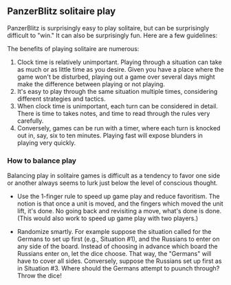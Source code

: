 ## PanzerBlitz solitaire play

PanzerBlitz is surprisingly easy to play solitaire, but can be surprisingly difficult
to "win." It can also be surprisingly fun. Here are a few guidelines:


The benefits of playing solitaire are numerous:

1. Clock time is relatively unimportant. Playing through a situation can
   take as much or as little time as you desire. Given you have a place
   where the game won't be disturbed, playing out a game over several
   days might make the difference between playing or not playing.
2. It's easy to play through the same situation multiple times,
   considering different strategies and tactics.
3. When clock time is unimportant, each turn can be considered in
   detail. There is time to takes notes, and time to read through the
   rules very carefully.
4. Conversely, games can be run with a timer, where each turn is knocked
   out in, say, six to ten minutes. Playing fast will expose blunders in
   playing very quickly.

### How to balance play

Balancing play in solitaire games is difficult as a tendency to favor
one side or another always seems to lurk just below the level of
conscious thought.

* Use the 1-finger rule to speed up game play and reduce favoritism.
  The notion is that once a unit is moved, and the fingers which moved
  the unit lift, it's done. No going back and revisiting a move, what's
  done is done. (This would also work to speed up game play with two
  players.)

* Randomize smartly. For example suppose the situation called for the Germans
  to set up first (e.g., Situation #1), and the Russians to enter on any side of
  the board. Instead of choosing in advance which board the Russians enter on,
  let the dice choose. That way, the "Germans" will have to cover all sides.
  Conversely, suppose the Russians set up first as in Situation #3. Where should the
  Germans attempt to puunch through? Throw the dice!


